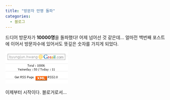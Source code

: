 ```yaml
---
title: "방문자 만명 돌파"
categories:
  - 블로그
---
```


드디어 방문자가 **10000명**을 돌파했다! 어제 넘어선 것 같은데... 얼마전 백번째 포스트에 이어서 방문자수에 있어서도 뜻깊은 숫자를 가지게 되었다.  

![](/assets/images/posts/2005/01/gk200000000066.png)
  
이제부터 시작이다. 블로거로서...
